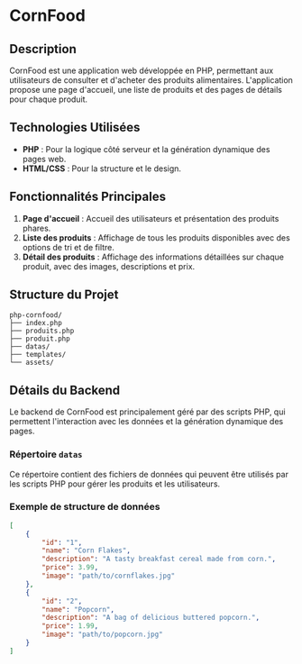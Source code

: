 # CornFood

## Description
CornFood est une application web développée en PHP, permettant aux utilisateurs de consulter et d'acheter des produits alimentaires. L'application propose une page d'accueil, une liste de produits et des pages de détails pour chaque produit.

## Technologies Utilisées
- **PHP** : Pour la logique côté serveur et la génération dynamique des pages web.
- **HTML/CSS** : Pour la structure et le design.

## Fonctionnalités Principales
1. **Page d'accueil** : Accueil des utilisateurs et présentation des produits phares.
2. **Liste des produits** : Affichage de tous les produits disponibles avec des options de tri et de filtre.
3. **Détail des produits** : Affichage des informations détaillées sur chaque produit, avec des images, descriptions et prix.

## Structure du Projet
```
php-cornfood/
├── index.php
├── produits.php
├── produit.php
├── datas/
├── templates/
└── assets/
```
## Détails du Backend
Le backend de CornFood est principalement géré par des scripts PHP, qui permettent l'interaction avec les données et la génération dynamique des pages.

### Répertoire `datas`
Ce répertoire contient des fichiers de données qui peuvent être utilisés par les scripts PHP pour gérer les produits et les utilisateurs.

### Exemple de structure de données
```json
[
    {
        "id": "1",
        "name": "Corn Flakes",
        "description": "A tasty breakfast cereal made from corn.",
        "price": 3.99,
        "image": "path/to/cornflakes.jpg"
    },
    {
        "id": "2",
        "name": "Popcorn",
        "description": "A bag of delicious buttered popcorn.",
        "price": 1.99,
        "image": "path/to/popcorn.jpg"
    }
]


